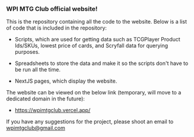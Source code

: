 ### WPI MTG Club official website!

This is the repository containing all the code to the website. Below is a list of code that is included in the repository:

* Scripts, which are used for getting data such as TCGPlayer Product Ids/SKUs, lowest price of cards, and Scryfall data for querying purposes.

* Spreadsheets to store the data and make it so the scripts don't have to be run all the time.

* NextJS pages, which display the website.

The website can be viewed on the below link (temporary, will move to a dedicated domain in the future):
* https://wpimtgclub.vercel.app/

If you have any suggestions for the project, please shoot an email to wpimtgclub@gmail.com